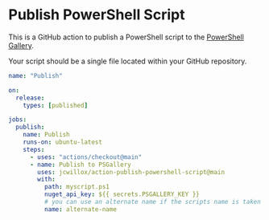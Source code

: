 # Publish PowerShell Script

This is a GitHub action to publish a PowerShell script to the [PowerShell Gallery](https://powershellgallery.com).

Your script should be a single file located within your GitHub repository.

```yaml
name: "Publish"

on:
  release:
    types: [published]

jobs:
  publish:
    name: Publish
    runs-on: ubuntu-latest
    steps:
      - uses: "actions/checkout@main"
      - name: Publish to PSGallery
        uses: jcwillox/action-publish-powershell-script@main
        with:
          path: myscript.ps1
          nuget_api_key: ${{ secrets.PSGALLERY_KEY }}
          # you can use an alternate name if the scripts name is taken
          name: alternate-name
```



